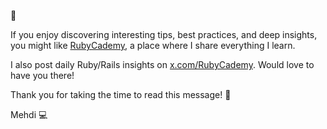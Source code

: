 👋

If you enjoy discovering interesting tips, best practices, and deep insights, you might like [RubyCademy](https://www.rubycademy.com), a place where I share everything I learn.

I also post daily Ruby/Rails insights on [x.com/RubyCademy](https://x.com/intent/user?screen_name=RubyCademy). Would love to have you there!

Thank you for taking the time to read this message! 🙏

Mehdi 💻
